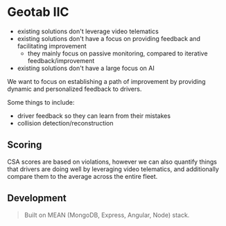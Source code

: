 # Geotab IIC
- existing solutions don't leverage video telematics
- existing solutions don't have a focus on providing feedback and facilitating improvement
    - they mainly focus on passive monitoring, compared to iterative feedback/improvement
- existing solutions don't have a large focus on AI

We want to focus on establishing a path of improvement by providing dynamic and personalized feedback to drivers.

Some things to include:

- driver feedback so they can learn from their mistakes
- collision detection/reconstruction




## Scoring

CSA scores are based on violations, however we can also quantify things that drivers are doing well by leveraging video telematics, and additionally compare them to the average across the entire fleet.

## Development

>Built on MEAN (MongoDB, Express, Angular, Node) stack.


